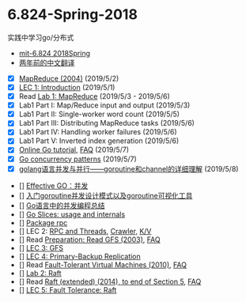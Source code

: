 # 6.824-Spring-2018
实践中学习go/分布式

- [mit-6.824 2018Spring](https://pdos.csail.mit.edu/6.824/schedule.html)
- [两年前的中文翻译](https://github.com/feixiao/Distributed-Systems)
- [x] [MapReduce (2004)](http://blog.bizcloudsoft.com/wp-content/uploads/Google-MapReduce%E4%B8%AD%E6%96%87%E7%89%88_1.0.pdf) (2019/5/2)
- [x] [LEC 1: Introduction](https://pdos.csail.mit.edu/6.824/notes/l01.txt) (2019/5/1)
- [x] Read [Lab 1: MapReduce](https://pdos.csail.mit.edu/6.824/labs/lab-1.html) (2019/5/3 - 2019/5/6)
- [x] Lab1 Part I: Map/Reduce input and output (2019/5/3)
- [x] Lab1 Part II: Single-worker word count (2019/5/5)
- [x] Lab1 Part III: Distributing MapReduce tasks (2019/5/6)
- [x] Lab1 Part IV: Handling worker failures (2019/5/6)
- [x] Lab1 Part V: Inverted index generation (2019/5/6)
- [x] [Online Go tutorial](https://go-tour-zh.appspot.com/list), [FAQ](https://pdos.csail.mit.edu/6.824/papers/tour-faq.txt) (2019/5/7)
- [x] [Go concurrency patterns](https://talks.golang.org/2012/concurrency.slide) (2019/5/7)
- [x] [golang语言并发与并行——goroutine和channel的详细理解](https://blog.csdn.net/liukuan73/article/details/78762074) (2019/5/8)
- [] [Effective GO：并发](https://www.kancloud.cn/kancloud/effective/72213)
- [] [入门goroutine并发设计模式以及goroutine可视化工具](https://segmentfault.com/a/1190000007111208)
- [] [Go语言中的并发编程总结](https://jimmysong.io/posts/golang-concurrency-summary/)
- [] [Go Slices: usage and internals](https://blog.golang.org/go-slices-usage-and-internals)
- [] [Package rpc](https://golang.org/pkg/net/rpc/)
- []  LEC 2: [RPC and Threads](https://pdos.csail.mit.edu/6.824/notes/l-rpc.txt), [Crawler](https://pdos.csail.mit.edu/6.824/notes/crawler.go), [K/V](https://pdos.csail.mit.edu/6.824/notes/kv.go)
- [] Read [Preparation: Read GFS (2003)](http://blog.bizcloudsoft.com/wp-content/uploads/Google-File-System%E4%B8%AD%E6%96%87%E7%89%88_1.0.pdf), [FAQ](https://pdos.csail.mit.edu/6.824/papers/gfs-faq.txt)
- [] [LEC 3: GFS](https://pdos.csail.mit.edu/6.824/notes/l-gfs-short.txt)
- [] [LEC 4: Primary-Backup Replication](https://pdos.csail.mit.edu/6.824/notes/l-vm-ft.txt)
- [] Read [Fault-Tolerant Virtual Machines (2010)](https://pdos.csail.mit.edu/6.824/papers/vm-ft.pdf), [FAQ](https://pdos.csail.mit.edu/6.824/papers/vm-ft-faq.txt)
- [] [Lab 2: Raft](https://pdos.csail.mit.edu/6.824/labs/lab-raft.html)
- [] Read [Raft (extended) (2014), to end of Section 5](https://pdos.csail.mit.edu/6.824/papers/raft-extended.pdf), [FAQ](https://pdos.csail.mit.edu/6.824/papers/raft-faq.txt)
- [] [LEC 5: Fault Tolerance: Raft](https://pdos.csail.mit.edu/6.824/notes/l-raft.txt)

